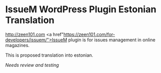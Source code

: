 # IssueM WordPress Plugin Estonian Translation
http://zeen101.com <a href"https://zeen101.com/for-developers/issuem/">IssueM</a> plugin is for issues management in online magazines.

This is proposed translation into estonian.

<I>Needs review and testing</i>
